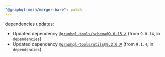 ```yaml
---
"@graphql-mesh/merger-bare": patch
---
```

dependencies updates:
  - Updated dependency [`@graphql-tools/schema@9.0.15` ↗︎](https://www.npmjs.com/package/@graphql-tools/schema/v/9.0.15) (from `9.0.14`, in `dependencies`)
  - Updated dependency [`@graphql-tools/utils@9.2.0` ↗︎](https://www.npmjs.com/package/@graphql-tools/utils/v/9.2.0) (from `9.1.4`, in `dependencies`)
